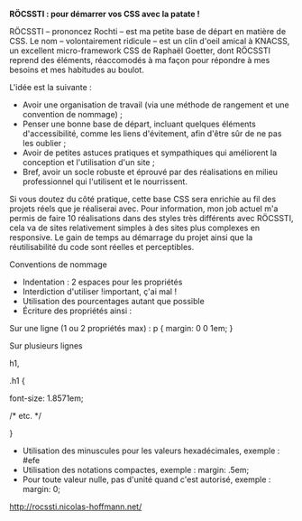 <strong>RÖCSSTI : pour démarrer vos CSS avec la patate !</strong>

RÖCSSTI – prononcez Rochti – est ma petite base de départ en matière de CSS. Le nom – volontairement ridicule – est un clin d'oeil amical à KNACSS, un excellent micro-framework CSS de Raphaël Goetter, dont RÖCSSTI reprend des éléments, réaccomodés à ma façon pour répondre à mes besoins et mes habitudes au boulot.

L'idée est la suivante :      	
   		
- Avoir une organisation de travail (via une méthode de rangement et une convention de nommage) ; 
- Penser une bonne base de départ, incluant quelques éléments d'accessibilité, comme les liens d'évitement, afin d'être sûr de ne pas les oublier ;
- Avoir de petites astuces pratiques et sympathiques qui améliorent la conception et l'utilisation d'un site ; 
- Bref, avoir un socle robuste et éprouvé par des réalisations en milieu professionnel qui l'utilisent et le nourrissent.

Si vous doutez du côté pratique, cette base CSS sera enrichie au fil des projets réels que je réaliserai avec. Pour information, mon job actuel m'a permis de faire 10 réalisations dans des styles très différents avec RÖCSSTI, cela va de sites relativement simples à des sites plus complexes en responsive. Le gain de temps au démarrage du projet ainsi que la réutilisabilité du code sont réelles et perceptibles.

Conventions de nommage
    
    
- Indentation : 2 espaces pour les propriétés
- Interdiction d'utiliser !important, ç'ai mal !
- Utilisation des pourcentages autant que possible
- Écriture des propriétés ainsi : 
          
Sur une ligne (1 ou 2 propriétés max) : p { margin: 0 0 1em; }

Sur plusieurs lignes 

h1, 

.h1 {

  font-size: 1.8571em;

  /* etc. */

}
          
      
- Utilisation des minuscules pour les valeurs hexadécimales, exemple : #efe 
- Utilisation des notations compactes, exemple : margin: .5em;
- Pour toute valeur nulle, pas d'unité quand c'est autorisé, exemple : margin: 0;

http://rocssti.nicolas-hoffmann.net/ 

